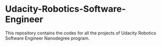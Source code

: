 # Udacity-Robotics-Software-Engineer
This repository contains the codes for all the projects of Udacity Robotics Software Engineer Nanodegree program.
